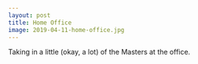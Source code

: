 ```yaml
---
layout: post
title: Home Office
image: 2019-04-11-home-office.jpg
---
```


Taking in a little (okay, a lot) of the Masters at the office.
